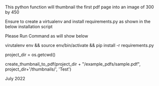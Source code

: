This python function will thumbnail the first pdf page into an image of 300 by 450 

Ensure to create a virtualenv and install requirements.py as shown in the below installation script
   
Please Run Command as will show below

   virutalenv env && source env/bin/activate && pip install -r requirements.py
   
   project_dir = os.getcwd()
   
   create_thumbnail_to_pdf(project_dir + "/example_pdfs/sample.pdf", project_dir+'/thumbnails/', 'Test')
   
July 2022
